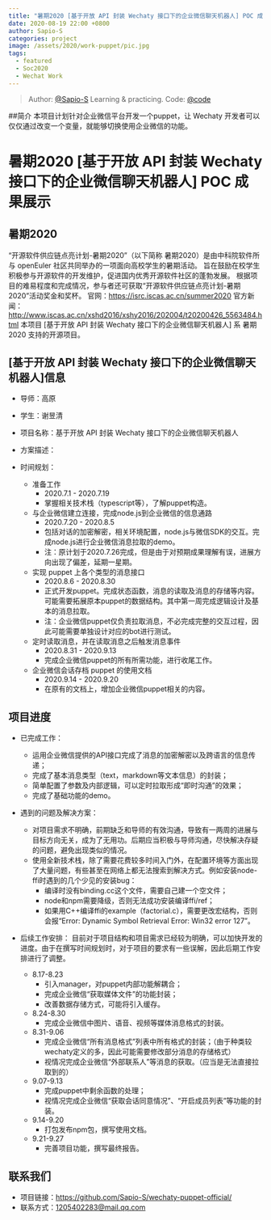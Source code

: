 ```yaml
---
title: "暑期2020 [基于开放 API 封装 Wechaty 接口下的企业微信聊天机器人] POC 成果展示"
date: 2020-08-19 22:00 +0800
author: Sapio-S
categories: project
image: /assets/2020/work-puppet/pic.jpg
tags:
  - featured
  - Soc2020
  - Wechat Work
---
```


> Author: [@Sapio-S](https://github.com/Sapio-S) Learning & practicing.
> Code: [@code](https://github.com/Sapio-S/wechaty-puppet-official)

##简介
本项目计划针对企业微信平台开发一个puppet，让 Wechaty 开发者可以仅仅通过改变一个变量，就能够切换使用企业微信的功能。

<!--more-->

# 暑期2020 [基于开放 API 封装 Wechaty 接口下的企业微信聊天机器人] POC 成果展示

## 暑期2020
“开源软件供应链点亮计划-暑期2020”（以下简称 暑期2020）是由中科院软件所与 openEuler 社区共同举办的一项面向高校学生的暑期活动。
旨在鼓励在校学生积极参与开源软件的开发维护，促进国内优秀开源软件社区的蓬勃发展。
根据项目的难易程度和完成情况，参与者还可获取“开源软件供应链点亮计划-暑期2020”活动奖金和奖杯。
官网：https://isrc.iscas.ac.cn/summer2020 官方新闻：http://www.iscas.ac.cn/xshd2016/xshy2016/202004/t20200426_5563484.html
本项目 [基于开放 API 封装 Wechaty 接口下的企业微信聊天机器人] 系 暑期2020 支持的开源项目。

## [基于开放 API 封装 Wechaty 接口下的企业微信聊天机器人]信息

- 导师：高原
- 学生：谢昱清

- 项目名称：基于开放 API 封装 Wechaty 接口下的企业微信聊天机器人
- 方案描述：
- 时间规划：
	- 准备工作
        - 2020.7.1 - 2020.7.19
        - 掌握相关技术栈（typescript等），了解puppet构造。
    - 与企业微信建立连接，完成node.js到企业微信的信息通路
        - 2020.7.20 - 2020.8.5
		- 包括对话的加密解密，相关环境配置，node.js与微信SDK的交互。完成node.js进行企业微信消息拉取的demo。
		- 注：原计划于2020.7.26完成，但是由于对预期成果理解有误，进展方向出现了偏差，延期一星期。
    - 实现 puppet 上各个类型的消息接口
        - 2020.8.6 - 2020.8.30
		- 正式开发puppet。完成状态函数，消息的读取及消息的存储等内容。可能需要拓展原本puppet的数据结构。其中第一周完成逻辑设计及基本的消息拉取。
		- 注：企业微信puppet仅负责拉取消息，不必完成完整的交互过程，因此可能需要单独设计对应的bot进行测试。
    - 定时读取消息，并在读取消息之后触发消息事件
        - 2020.8.31 - 2020.9.13
        - 完成企业微信puppet的所有所需功能，进行收尾工作。
    - 企业微信会话存档 puppet 的使用文档
        - 2020.9.14 - 2020.9.20
        - 在原有的文档上，增加企业微信puppet相关的内容。

## 项目进度

- 已完成工作：
	- 运用企业微信提供的API接口完成了消息的加密解密以及跨语言的信息传递；
	- 完成了基本消息类型（text，markdown等文本信息）的封装；
	- 简单配置了参数及内部逻辑，可以定时拉取形成“即时沟通”的效果；
	- 完成了基础功能的demo。

- 遇到的问题及解决方案：
	- 对项目需求不明确，前期缺乏和导师的有效沟通，导致有一两周的进展与目标方向无关，成为了无用功。后期应当积极与导师沟通，尽快解决存疑的问题，避免出现类似的情况。
	- 使用全新技术栈，除了需要花费较多时间入门外，在配置环境等方面出现了大量问题，有些甚至在网络上都无法搜索到解决方式。例如安装node-ffi时遇到的几个少见的安装bug：
		- 编译时没有binding.cc这个文件，需要自己建一个空文件；
		- node和npm需要降级，否则无法成功安装编译ffi/ref；
		- 如果用C++编译ffi的example（factorial.c），需要更改宏结构，否则会报“Error: Dynamic Symbol Retrieval Error: Win32 error 127”。

- 后续工作安排：
	目前对于项目结构和项目需求已经较为明确，可以加快开发的进度。由于在撰写时间规划时，对于项目的要求有一些误解，因此后期工作安排进行了调整。
	- 8.17-8.23
		- 引入manager，对puppet内部功能解耦合；
		- 完成企业微信“获取媒体文件”的功能封装；
		- 改善数据存储方式，可能将引入缓存。
	- 8.24-8.30
		- 完成企业微信中图片、语音、视频等媒体消息格式的封装。
	- 8.31-9.06
		- 完成企业微信“所有消息格式”列表中所有格式的封装；（由于种类较wechaty定义的多，因此可能需要修改部分消息的存储格式）
		- 视情况完成企业微信“外部联系人”等消息的获取。（应当是无法直接拉取到的）
	- 9.07-9.13
		- 完成puppet中剩余函数的处理；
		- 视情况完成企业微信“获取会话同意情况”、“开启成员列表”等功能的封装。
	- 9.14-9.20
		- 打包发布npm包，撰写使用文档。
	- 9.21-9.27
		- 完善项目功能，撰写最终报告。


## 联系我们

- 项目链接：https://github.com/Sapio-S/wechaty-puppet-official/
- 联系方式：1205402283@mail.qq.com
